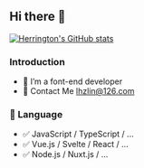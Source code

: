 ## Hi there 👋

[![Herrington's GitHub stats](https://github-readme-stats.vercel.app/api?username=Hazel-Lin)](https://github.com/anuraghazra/github-readme-stats)

### Introduction
- 🔭 I’m a font-end developer
- 📮 Contact Me lhzlin@126.com

### 📝  Language

- ✅ JavaScript / TypeScript / ...
- ✅ Vue.js / Svelte / React / ...
- ✅ Node.js / Nuxt.js / ...